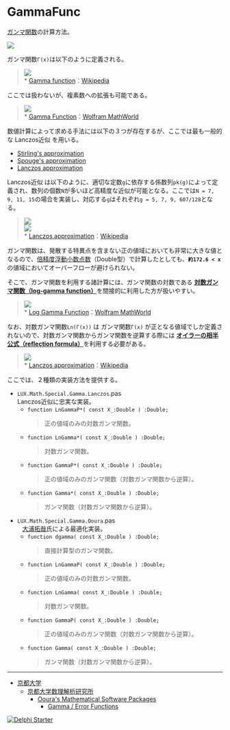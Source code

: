 # GammaFunc
[ガンマ関数](https://ja.wikipedia.org/wiki/ガンマ関数)の計算方法。

![](https://media.githubusercontent.com/media/LUXOPHIA/GammaFunc/master/--------/Gamma.png)

ガンマ関数`Γ(x)`は以下のように定義される。

> ![](https://wikimedia.org/api/rest_v1/media/math/render/svg/d40bd2656c5d261718de71dc3c623e3669bcc480)  
> \* [Gamma function](https://en.wikipedia.org/wiki/Gamma_function)：[Wikipedia](https://en.wikipedia.org)

ここでは扱わないが、複素数への拡張も可能である。

> ![](http://mathworld.wolfram.com/images/interactive/GammaReImAbs.gif)  
> \* [Gamma Function](http://mathworld.wolfram.com/GammaFunction.html)：[Wolfram MathWorld](http://mathworld.wolfram.com)

数値計算によって求める手法には以下の３つが存在するが、ここでは最も一般的な Lanczos近似 を用いる。
* [Stirling's approximation](https://ja.wikipedia.org/wiki/スターリングの近似)
* [Spouge's approximation](https://en.wikipedia.org/wiki/Spouge%27s_approximation)
* [Lanczos approximation](https://en.wikipedia.org/wiki/Lanczos_approximation)

Lanczos近似 は以下のように、適切な定数`g`に依存する係数列`pk(g)`によって定義され、数列の個数`N`が多いほど高精度な近似が可能となる。ここでは`N = 7, 9, 11, 15`の場合を実装し、対応する`g`はそれぞれ`g = 5, 7, 9, 607/128`となる。 

> ![](https://wikimedia.org/api/rest_v1/media/math/render/svg/d69a2c80753172cbeac791e9a2b087ff58ba7d84)  
> ![](https://wikimedia.org/api/rest_v1/media/math/render/svg/63215a71cb9d0058b928f302856859a89045acd2)  
> \* [Lanczos approximation](https://en.wikipedia.org/wiki/Lanczos_approximation)：[Wikipedia](https://en.wikipedia.org)

ガンマ関数は、発散する特異点を含まない正の値域においても非常に大きな値となるので、[倍精度浮動小数点数](https://ja.wikipedia.org/wiki/倍精度浮動小数点数)（Double型）で計算したとしても、**`約172.6 < x`** の値域においてオーバーフローが避けられない。


そこで、ガンマ関数を利用する諸計算には、ガンマ関数の対数である [**対数ガンマ関数（log-gamma function）**](https://en.wikipedia.org/wiki/Gamma_function#The_log-gamma_function)を間接的に利用した方が扱いやすい。

> ![](http://mathworld.wolfram.com/images/interactive/LogGammaReImAbs.gif)  
> \* [Log Gamma Function](http://mathworld.wolfram.com/LogGammaFunction.html)：[Wolfram MathWorld](http://mathworld.wolfram.com)

なお、対数ガンマ関数`Ln(Γ(x))` は ガンマ関数`Γ(x)` が正となる値域でしか定義されないので、対数ガンマ関数からガンマ関数を逆算する際には [**オイラーの相半公式（reflection formula）**](https://ja.wikipedia.org/wiki/ガンマ関数#.E7.9B.B8.E5.8D.8A.E5.85.AC.E5.BC.8F)を利用する必要がある。

> ![](https://wikimedia.org/api/rest_v1/media/math/render/svg/6cc677d086fe3a8fe0c5eb3d5bca460565de56b5)  
> \* [Lanczos approximation](https://en.wikipedia.org/wiki/Lanczos_approximation)：[Wikipedia](https://en.wikipedia.org)

ここでは、２種類の実装方法を提供する。

* `LUX.Math.Special.Gamma.Lanczos`.pas  
    Lanczos近似に忠実な実装。
    * `function LnGammaP*( const X_:Double ) :Double;`  
        > 正の値域のみの対数ガンマ関数。
    * `function LnGamma*( const X_:Double ) :Double;`
        > 対数ガンマ関数。
    * `function GammaP*( const X_:Double ) :Double;`
        > 正の値域のみのガンマ関数（対数ガンマ関数から逆算）。
    * `function Gamma*( const X_:Double ) :Double;`
        > ガンマ関数（対数ガンマ関数から逆算）。
* `LUX.Math.Special.Gamma.Ooura`.pas  
    [大浦拓哉](http://www.kurims.kyoto-u.ac.jp/~ooura/profile-j.html)氏による最適化実装。
    * `function dgamma( const X_:Double ) :Double;`  
        > 直接計算型のガンマ関数。
    * `function LnGammaP( const X_:Double ) :Double;`  
        > 正の値域のみの対数ガンマ関数。
    * `function LnGamma( const X_:Double ) :Double;`  
        > 対数ガンマ関数。
    * `function GammaP( const X_:Double ) :Double;`
        > 正の値域のみのガンマ関数（対数ガンマ関数から逆算）。
    * `function Gamma( const X_:Double ) :Double;`
        > ガンマ関数（対数ガンマ関数から逆算）。

----

* [京都大学](http://www.kyoto-u.ac.jp/ja)
    * [京都大学数理解析研究所](http://www.kurims.kyoto-u.ac.jp/ja/index.html)
        * [Ooura's Mathematical Software Packages](http://www.kurims.kyoto-u.ac.jp/~ooura/index-j.html)
            * [Gamma / Error Functions](http://www.kurims.kyoto-u.ac.jp/~ooura/gamerf-j.html)

[![Delphi Starter](http://img.en25.com/EloquaImages/clients/Embarcadero/%7B063f1eec-64a6-4c19-840f-9b59d407c914%7D_dx-starter-bn159.png)](https://www.embarcadero.com/jp/products/delphi/starter)
